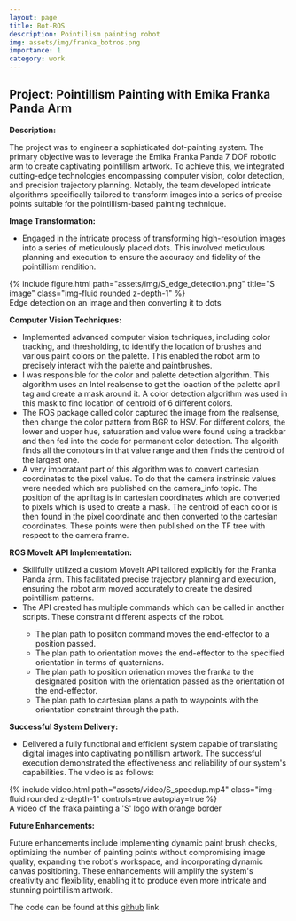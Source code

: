 ```yaml
---
layout: page
title: Bot-ROS
description: Pointilism painting robot
img: assets/img/franka_botros.png
importance: 1
category: work
---
```


## Project: Pointillism Painting with Emika Franka Panda Arm

**Description:**

The project was to engineer a sophisticated dot-painting system. The primary objective was to leverage the Emika Franka Panda 7 DOF robotic arm to create captivating pointillism artwork. To achieve this, we integrated cutting-edge technologies encompassing computer vision, color detection, and precision trajectory planning. Notably, the team developed intricate algorithms specifically tailored to transform images into a series of precise points suitable for the pointillism-based painting technique.

**Image Transformation:**
   - Engaged in the intricate process of transforming high-resolution images into a series of meticulously placed dots. This involved meticulous planning and execution to ensure the accuracy and fidelity of the pointillism rendition.

<div class="row">
    <div class="col-sm mt-3 mt-md-0">
        {% include figure.html path="assets/img/S_edge_detection.png" title="S image" class="img-fluid rounded z-depth-1" %}
    </div>
</div>
<div class="caption">
    Edge detection on an image and then converting it to dots
</div>

**Computer Vision Techniques:**
   - Implemented advanced computer vision techniques, including color tracking, and thresholding, to identify the location of brushes and various paint colors on the palette. This enabled the robot arm to precisely interact with the palette and paintbrushes.
   - I was responsible for the color and palette detection algorithm. This algorithm uses an Intel realsense to get the loaction of the palette april tag and create a mask around it. A color detection algorithm was used in this mask to find location of centroid of 6 different colors.
   - The ROS package called color captured the image from the realsense, then change the color pattern from BGR to HSV. For different colors, the lower and upper hue, satuaration and value were found using a trackbar and then fed into the code for permanent color detection. The algorith finds all the conotours in that value range and then finds the centroid of the largest one. 
   - A very imporatant part of this algorithm was to convert cartesian coordinates to the pixel value. To do that the camera instrinsic values were needed which are published on the camera_info topic. The position of the apriltag is in cartesian coordinates which are converted to pixels which is used to create a mask. The centroid of each color is then found in the pixel coordinate and then converted to the cartesian coordinates. These points were then published on the TF tree with respect to the camera frame. 

**ROS MoveIt API Implementation:**
   - Skillfully utilized a custom MoveIt API tailored explicitly for the Franka Panda arm. This facilitated precise trajectory planning and execution, ensuring the robot arm moved accurately to create the desired pointillism patterns.
   - The API created has multiple commands which can be called in another scripts. These constraint different aspects of the robot. 
<ul>
<ul>
<li>The plan path to posiiton command moves the end-effector to a position passed.</li>
<li>The plan path to orientation moves the end-effector to the specified orientation in terms of quaternians.</li>
<li>The plan path to position orienation moves the franka to the designated position with the orientation passed as the orientation of the end-effector.</li>
<li>The plan path to cartesian plans a path to waypoints with the orientation constraint through the path.</li>
</ul>
</ul>

**Successful System Delivery:**
   - Delivered a fully functional and efficient system capable of translating digital images into captivating pointillism artwork. The successful execution demonstrated the effectiveness and reliability of our system's capabilities. The video is as follows:

<div class="row">
    <div class="col-sm mt-3 mt-md-0">
        {% include video.html path="assets/video/S_speedup.mp4" class="img-fluid rounded z-depth-1" controls=true autoplay=true %}
    </div>
</div>

<div class="caption">
    A video of the fraka painting a 'S' logo with orange border
</div>

**Future Enhancements:**

Future enhancements include implementing dynamic paint brush checks, optimizing the number of painting points without compromising image quality, expanding the robot's workspace, and incorporating dynamic canvas positioning. These enhancements will amplify the system's creativity and flexibility, enabling it to produce even more intricate and stunning pointillism artwork.


The code can be found at this [github](https://github.com/sdalal1/franka_bot_ros) link 
